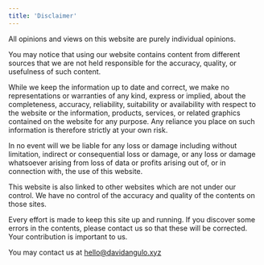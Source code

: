 ```yaml
---
title: 'Disclaimer'
---
```

All opinions and views on this website are purely individual opinions.

You may notice that using our website contains content from different sources that we are not held responsible for the accuracy, quality, or usefulness of such content.

While we keep the information up to date and correct, we make no representations or warranties of any kind, express or implied, about the completeness, accuracy, reliability, suitability or availability with respect to the website or the information, products, services, or related graphics contained on the website for any purpose. Any reliance you place on such information is therefore strictly at your own risk.

In no event will we be liable for any loss or damage including without limitation, indirect or consequential loss or damage, or any loss or damage whatsoever arising from loss of data or profits arising out of, or in connection with, the use of this website.

This website is also linked to other websites which are not under our control. We have no control of the accuracy and quality of the contents on those sites.

Every effort is made to keep this site up and running. If you discover some errors in the contents, please contact us so that these will be corrected. Your contribution is important to us.

You may contact us at [hello@davidangulo.xyz](mailto:hello@davidangulo.xyz)
